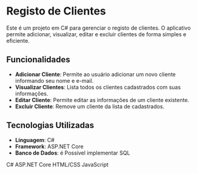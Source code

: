 # Registo de Clientes

Este é um projeto em C# para gerenciar o registo de clientes. O aplicativo permite adicionar, visualizar, editar e excluir clientes de forma simples e eficiente.

## Funcionalidades

- **Adicionar Cliente**: Permite ao usuário adicionar um novo cliente informando seu nome e e-mail.
- **Visualizar Clientes**: Lista todos os clientes cadastrados com suas informações.
- **Editar Cliente**: Permite editar as informações de um cliente existente.
- **Excluir Cliente**: Remove um cliente da lista de cadastrados.

## Tecnologias Utilizadas

- **Linguagem**: C#
- **Framework**: ASP.NET Core
- **Banco de Dados**: é Possível implementar SQL


C#
ASP.NET Core
HTML/CSS
JavaScript
